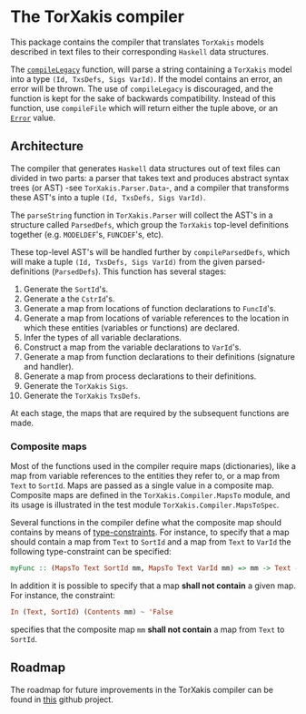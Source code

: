 # The TorXakis compiler

This package contains the compiler that translates `TorXakis` models described
in text files to their corresponding `Haskell` data structures.

The [`compileLegacy`](src/TorXakis/Compiler.hs#L155) function, will parse a
string containing a `TorXakis` model into a type `(Id, TxsDefs, Sigs VarId)`.
If the model contains an error, an error will be thrown. The use of
`compileLegacy` is discouraged, and the function is kept for the sake of
backwards compatibility. Instead of this function, use `compileFile` which will
return either the tuple above, or an [`Error`](src/TorXakis/Compiler/Error.hs)
value.


## Architecture

The compiler that generates `Haskell` data structures out of text files can
divided in two parts: a parser that takes text and produces abstract syntax
trees (or AST) -see `TorXakis.Parser.Data`-, and a compiler that transforms
these AST's into a tuple `(Id, TxsDefs, Sigs VarId)`.

The `parseString` function in `TorXakis.Parser` will collect the AST's in a
structure called `ParsedDefs`, which group the `TorXakis` top-level definitions
together (e.g. `MODELDEF`'s, `FUNCDEF`'s, etc).

These top-level AST's will be handled further by `compileParsedDefs`, which will
make a tuple `(Id, TxsDefs, Sigs VarId)` from the given parsed-definitions
(`ParsedDefs`). This function has several stages:

1. Generate the `SortId`'s.
2. Generate a the `CstrId`'s.
3. Generate a map from locations of function declarations to `FuncId`'s.
4. Generate a map from locations of variable references to the location in
   which these entities (variables or functions) are declared.
5. Infer the types of all variable declarations.
6. Construct a map from the variable declarations to `VarId`'s.
7. Generate a map from function declarations to their definitions (signature
   and handler).
8. Generate a map from process declarations to their definitions.
9. Generate the `TorXakis` `Sigs`.
10. Generate the `TorXakis` `TxsDefs`.

At each stage, the maps that are required by the subsequent functions are made.

### Composite maps

Most of the functions used in the compiler require maps (dictionaries), like a
map from variable references to the entities they refer to, or a map from
`Text` to `SortId`. Maps are passed as a single value in a composite map.
Composite maps are defined in the `TorXakis.Compiler.MapsTo` module, and its
usage is illustrated in the test module `TorXakis.Compiler.MapsToSpec`. 

Several functions in the compiler define what the composite map should contains
by means of
[type-constraints](https://en.wikibooks.org/wiki/Haskell/Classes_and_types#Type_constraints).
For instance, to specify that a map should contain a map from `Text` to
`SortId` and a map from `Text` to `VarId` the following type-constraint can be
specified:

```haskell
myFunc :: (MapsTo Text SortId mm, MapsTo Text VarId mm) => mm -> Text -> Text
```

In addition it is possible to specify that a map **shall not contain** a given
map. For instance, the constraint:

```haskell
In (Text, SortId) (Contents mm) ~ 'False
```

specifies that the composite map `mm` **shall not contain** a map from `Text`
to `SortId`.

## Roadmap

The roadmap for future improvements in the TorXakis compiler can be found in
[this](https://github.com/TorXakis/TorXakis/projects/4) github project.
